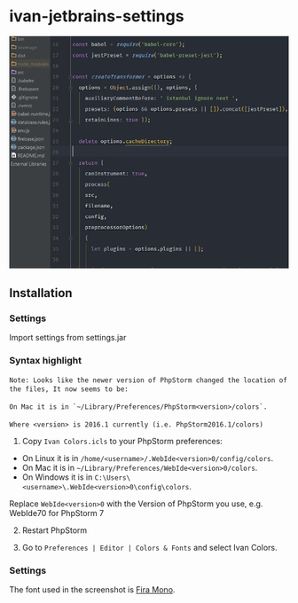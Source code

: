 # ivan-jetbrains-settings

![Ivan Colors](Capture.PNG)


Installation
------------

### Settings

Import settings from settings.jar

### Syntax highlight

    Note: Looks like the newer version of PhpStorm changed the location of the files, It now seems to be:

    On Mac it is in `~/Library/Preferences/PhpStorm<version>/colors`.

    Where <version> is 2016.1 currently (i.e. PhpStorm2016.1/colors)

1.  Copy `Ivan Colors.icls` to your PhpStorm preferences:
  - On Linux it is in  `/home/<username>/.WebIde<version>0/config/colors`.
  - On Mac it is in `~/Library/Preferences/WebIde<version>0/colors`.
  - On Windows it is in `C:\Users\<username>\.WebIde<version>0\config\colors`.

  Replace `WebIde<version>0` with the Version of PhpStorm you use, e.g. WebIde70 for PhpStorm 7

2. Restart PhpStorm

3. Go to `Preferences | Editor | Colors & Fonts` and select Ivan Colors.

### Settings

The font used in the screenshot is [Fira Mono](https://github.com/mozilla/Fira).
